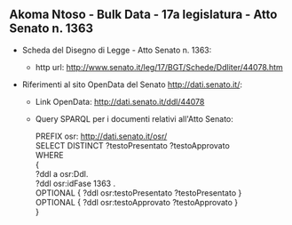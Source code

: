 ## Akoma Ntoso - Bulk Data - 17a legislatura - Atto Senato n. 1363 ##

* Scheda del Disegno di Legge - Atto Senato n. 1363:
	* http url: http://www.senato.it/leg/17/BGT/Schede/Ddliter/44078.htm

* Riferimenti al sito OpenData del Senato http://dati.senato.it/:
	* Link OpenData: http://dati.senato.it/ddl/44078
	* Query SPARQL per i documenti relativi all'Atto Senato:

        PREFIX osr: <http://dati.senato.it/osr/>  
		SELECT DISTINCT ?testoPresentato ?testoApprovato  
		WHERE  
		{  
		    ?ddl a osr:Ddl.  
		    ?ddl osr:idFase 1363 .  
		    OPTIONAL { ?ddl osr:testoPresentato ?testoPresentato }  
		    OPTIONAL { ?ddl osr:testoApprovato ?testoApprovato }  
		}
		